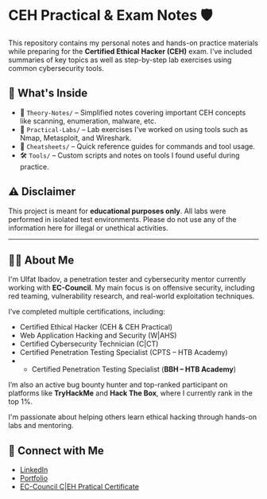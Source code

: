 # CEH Practical & Exam Notes 🛡️

This repository contains my personal notes and hands-on practice materials while preparing for the **Certified Ethical Hacker (CEH)** exam. I’ve included summaries of key topics as well as step-by-step lab exercises using common cybersecurity tools.

## 📂 What's Inside

- 📘 `Theory-Notes/` – Simplified notes covering important CEH concepts like scanning, enumeration, malware, etc.
- 🧪 `Practical-Labs/` – Lab exercises I’ve worked on using tools such as Nmap, Metasploit, and Wireshark.
- 🧾 `Cheatsheets/` – Quick reference guides for commands and tool usage.
- 🛠️ `Tools/` – Custom scripts and notes on tools I found useful during practice.

## ⚠️ Disclaimer

This project is meant for **educational purposes only**. All labs were performed in isolated test environments. Please do not use any of the information here for illegal or unethical activities.


---

## 👨‍💻 About Me

I'm Ulfat Ibadov, a penetration tester and cybersecurity mentor currently working with **EC-Council**. My main focus is on offensive security, including red teaming, vulnerability research, and real-world exploitation techniques.

I’ve completed multiple certifications, including:
- Certified Ethical Hacker (CEH & CEH Practical)
- Web Application Hacking and Security (W|AHS)
- Certified Cybersecurity Technician (C|CT)
- Certified Penetration Testing Specialist (CPTS – HTB Academy)
- - Certified Penetration Testing Specialist (**BBH – HTB Academy**)

I’m also an active bug bounty hunter and top-ranked participant on platforms like **TryHackMe** and **Hack The Box**, where I currently rank in the top 1%.

I'm passionate about helping others learn ethical hacking through hands-on labs and mentoring.

## 📎 Connect with Me 
- [LinkedIn](https://www.linkedin.com/in/ibadovulfat/)
- [Portfolio](https://about.surf) 
- [EC-Council C|EH Pratical Certificate](https://aspen.eccouncil.org/VerifyBadge?&type=certification&a=ed2dGj4Z1ySm68ptiidDS5Rw9ELHIbQnb35B90anBck=) 
